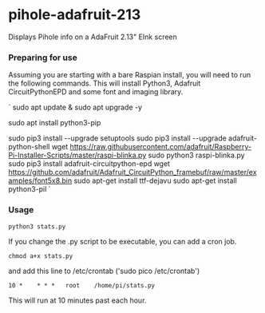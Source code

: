# pihole-adafruit-213
Displays Pihole info on a AdaFruit 2.13" EInk screen

### Preparing for use ###
Assuming you are starting with a bare Raspian install, you will need to run the following commands.
This will install Python3, Adafruit CircuitPythonEPD and some font and imaging library.

`
sudo apt update & sudo apt upgrade -y

sudo apt install python3-pip

sudo pip3 install --upgrade setuptools
sudo pip3 install --upgrade adafruit-python-shell
wget https://raw.githubusercontent.com/adafruit/Raspberry-Pi-Installer-Scripts/master/raspi-blinka.py
sudo python3 raspi-blinka.py
sudo pip3 install adafruit-circuitpython-epd
wget https://github.com/adafruit/Adafruit_CircuitPython_framebuf/raw/master/examples/font5x8.bin
sudo apt-get install ttf-dejavu
sudo apt-get install python3-pil
`

### Usage ###

`python3 stats.py`

If you change the .py script to be executable, you can add a cron job.

`chmod a+x stats.py`

and add this line to /etc/crontab ('sudo pico /etc/crontab')

`10 *    * * *   root    /home/pi/stats.py`

This will run at 10 minutes past each hour.
